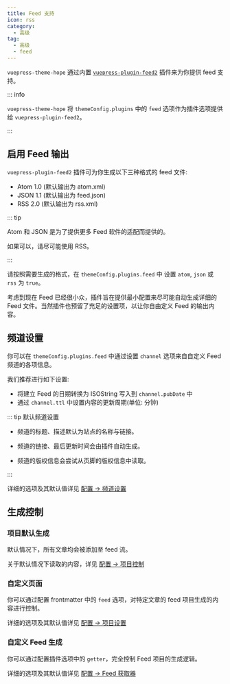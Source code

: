 ```yaml
---
title: Feed 支持
icon: rss
category:
  - 高级
tag:
  - 高级
  - feed
---
```


`vuepress-theme-hope` 通过内置 [`vuepress-plugin-feed2`][feed2] 插件来为你提供 feed 支持。

::: info

`vuepress-theme-hope` 将 `themeConfig.plugins` 中的 `feed` 选项作为插件选项提供给 `vuepress-plugin-feed2`。

:::

<!-- more -->

## 启用 Feed 输出

`vuepress-plugin-feed2` 插件可为你生成以下三种格式的 feed 文件:

- Atom 1.0 (默认输出为 atom.xml)
- JSON 1.1 (默认输出为 feed.json)
- RSS 2.0 (默认输出为 rss.xml)

::: tip

Atom 和 JSON 是为了提供更多 Feed 软件的适配而提供的。

如果可以，请尽可能使用 RSS。

:::

请按照需要生成的格式，在 `themeConfig.plugins.feed` 中 设置 `atom`, `json` 或 `rss` 为 `true`。

考虑到现在 Feed 已经很小众，插件旨在提供最小配置来尽可能自动生成详细的 Feed 文件。当然插件也预留了充足的设置项，以让你自由定义 Feed 的输出内容。

## 频道设置

你可以在 `themeConfig.plugins.feed` 中通过设置 `channel` 选项来自自定义 Feed 频道的各项信息。

我们推荐进行如下设置:

- 将建立 Feed 的日期转换为 ISOString 写入到 `channel.pubDate` 中
- 通过 `channel.ttl` 中设置内容的更新周期(单位: 分钟)

::: tip 默认频道设置

- 频道的标题、描述默认为站点的名称与链接。

- 频道的链接、最后更新时间会由插件自动生成。

- 频道的版权信息会尝试从页脚的版权信息中读取。

:::

详细的选项及其默认值详见 [配置 → 频道设置][feed2-channel]

## 生成控制

### 项目默认生成

默认情况下，所有文章均会被添加至 feed 流。

关于默认情况下读取的内容，详见 [配置 → 项目控制][feed2-item]

### 自定义页面

你可以通过配置 frontmatter 中的 `feed` 选项，对特定文章的 feed 项目生成的内容进行控制。

详细的选项及其默认值详见 [配置 → 项目设置][feed2-item]

### 自定义 Feed 生成

你可以通过配置插件选项中的 `getter`，完全控制 Feed 项目的生成逻辑。

详细的选项及其默认值详见 [配置 → Feed 获取器][feed2-getter]

[feed2]: https://vuepress-theme-hope.github.io/v2/feed/zh/
[feed2-channel]: https://vuepress-theme-hope.github.io/v2/feed/zh/config/channel.html
[feed2-item]: https://vuepress-theme-hope.github.io/v2/feed/zh/config/item.html
[feed2-getter]: https://vuepress-theme-hope.github.io/v2/feed/zh/config/getter.html
